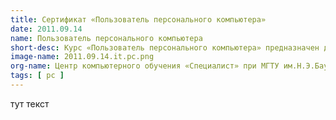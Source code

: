 ```yaml
---
title: Сертификат «Пользователь персонального компьютера»
date: 2011.09.14
name: Пользователь персонального компьютера
short-desc: Курс «Пользователь персонального компьютера» предназначен для проверки базовых знаний, умений и навыков в области работы с PC.
image-name: 2011.09.14.it.pc.png
org-name: Центр компьютерного обучения «Специалист» при МГТУ им.Н.Э.Баумана
tags: [ pc ]
---
```

тут текст
